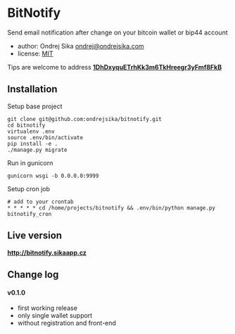 # BitNotify

Send email notification after change on your bitcoin wallet or bip44 account

- author: Ondrej Sika <ondrej@ondrejsika.com>
- license: [MIT](https://ondrejsika.com/license/mit.txt)

Tips are welcome to address [__1DhDxyquETrhKk3m6TkHreegr3yFmf8FkB__](https://blockchain.info/address/1DhDxyquETrhKk3m6TkHreegr3yFmf8FkB)

## Installation

Setup base project

    git clone git@github.com:ondrejsika/bitnotify.git
    cd bitnotify
    virtualenv .env
    source .env/bin/activate
    pip install -e .
    ./manage.py migrate

Run in gunicorn

    gunicorn wsgi -b 0.0.0.0:9999

Setup cron job

    # add to your crontab
    * * * * * cd /home/projects/bitnotify && .env/bin/python manage.py bitnotify_cron

## Live version

__<http://bitnotify.sikaapp.cz>__


## Change log

#### v0.1.0

- first working release
- only single wallet support
- without registration and front-end

